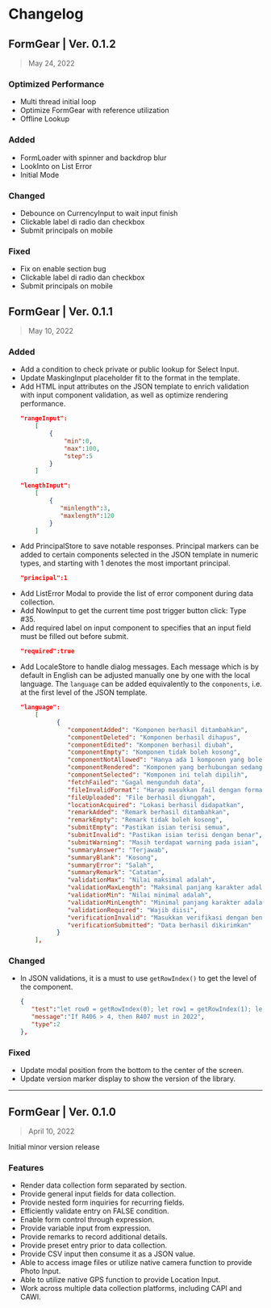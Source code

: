 # Changelog

## FormGear | Ver. 0.1.2

> May 24, 2022

### Optimized Performance
- Multi thread initial loop
- Optimize FormGear with reference utilization
- Offline Lookup

### Added
- FormLoader with spinner and backdrop blur
- LookInto on List Error
- Initial Mode

### Changed
- Debounce on CurrencyInput to wait input finish
- Clickable label di radio dan checkbox
- Submit principals on mobile

### Fixed
- Fix on enable section bug
- Clickable label di radio dan checkbox
- Submit principals on mobile



## FormGear | Ver. 0.1.1

> May 10, 2022

### Added
- Add a condition to check private or public lookup for Select Input.
- Update MaskingInput placeholder fit to the format in the template.
- Add HTML input attributes on the JSON template to enrich validation with input component validation, as well as optimize rendering performance.
	```json
	"rangeInput":
		[
			{
				"min":0,
				"max":100,
				"step":5
			}
		]
	```
	```json
	"lengthInput":
		[
			{
			   "minlength":3,
			   "maxlength":120
			}
		]
	```
- Add PrincipalStore to save notable responses. Principal markers can be added to certain components selected in the JSON template in numeric types, and starting with 1 denotes the most important principal.
	```json
	"principal":1
	```
- Add ListError Modal to provide the list of error component during data collection.
- Add NowInput to get the current time post trigger button click: Type #35.
- Add required label on input component to specifies that an input field must be filled out before submit.
	```json
	"required":true
	```
- Add LocaleStore to handle dialog messages. Each message which is by default in English can be adjusted manually one by one with the local language. The `language` can be added equivalently to the `components`, i.e. at the first level of the JSON template.
	```json
	"language": 
		[
		      {
		         "componentAdded": "Komponen berhasil ditambahkan",
		         "componentDeleted": "Komponen berhasil dihapus",
		         "componentEdited": "Komponen berhasil diubah",
		         "componentEmpty": "Komponen tidak boleh kosong",
		         "componentNotAllowed": "Hanya ada 1 komponen yang boleh diubah",
		         "componentRendered": "Komponen yang berhubungan sedang dibentuk",
		         "componentSelected": "Komponen ini telah dipilih",
		         "fetchFailed": "Gagal mengunduh data",
		         "fileInvalidFormat": "Harap masukkan fail dengan format yang sesuai",
		         "fileUploaded": "File berhasil diunggah",
		         "locationAcquired": "Lokasi berhasil didapatkan",
		         "remarkAdded": "Remark berhasil ditambahkan",
		         "remarkEmpty": "Remark tidak boleh kosong",
		         "submitEmpty": "Pastikan isian terisi semua",
		         "submitInvalid": "Pastikan isian terisi dengan benar",
		         "submitWarning": "Masih terdapat warning pada isian",
		         "summaryAnswer": "Terjawab",
		         "summaryBlank": "Kosong",
		         "summaryError": "Salah",
		         "summaryRemark": "Catatan",
		         "validationMax": "Nilai maksimal adalah",
		         "validationMaxLength": "Maksimal panjang karakter adalah",
		         "validationMin": "Nilai minimal adalah",
		         "validationMinLength": "Minimal panjang karakter adalah",
		         "validationRequired": "Wajib diisi",
		         "verificationInvalid": "Masukkan verifikasi dengan benar",
		         "verificationSubmitted": "Data berhasil dikirimkan"
		      }
		],
	```

### Changed
- In JSON validations, it is a must to use `getRowIndex()` to get the level of the component.
	```json
	{
	   "test":"let row0 = getRowIndex(0); let row1 = getRowIndex(1); let row2 = getRowIndex(2); let val406 = getValue('l2_r406#'+row2+'#'+row1+'#'+row0); let val407 = getValue('l2_r407#'+row2+'#'+row1+'#'+row0); console.log('406', val406); console.log('407',val407);if(val406 !== undefined && val407 !== undefined && val406 !== '' && val407 !== ''){ (Number(val406[0].value) > 4 && Number(val407[0].value) == 2022)}",
	   "message":"If R406 > 4, then R407 must in 2022",
	   "type":2
	},
	```

### Fixed
- Update modal position from the bottom to the center of the screen.
- Update version marker display to show the version of the library.





---



## FormGear | Ver. 0.1.0

> April 10, 2022

Initial minor version release

### Features
- Render data collection form separated by section.
- Provide general input fields for data collection.
- Provide nested form inquiries for recurring fields.
- Efficiently validate entry on FALSE condition.
- Enable form control through expression.
- Provide variable input from expression.
- Provide remarks to record additional details.
- Provide preset entry prior to data collection.
- Provide CSV input then consume it as a JSON value.
- Able to access image files or utilize native camera function to provide Photo Input.
- Able to utilize native GPS function to provide Location Input.
- Work across multiple data collection platforms, including CAPI and CAWI.
